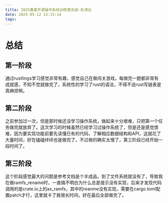 ```yaml
---
title: 2025春夏开源操作系统训练营总结-杜清云
date: 2025-05-12 13:15:14
tags:
---
```

# 总结
## 第一阶段
通过rustlings学习感觉非常有趣，感觉自己在做闯关游戏，每做完一题都非常有成就感，不知不觉就做完了，系统性的学习了rust的语法，不得不说rust写链表是真麻烦啊。
## 第二阶段
之前参加过一次，但是那时候还没学习操作系统，做起来十分艰难，只把第一个任务做完就放弃了。这次学习的时候虽然已经学习过操作系统了，但是还是感觉恨难，因为要实现功能前要先读懂已有的代码，了解相应数据结构和API，这就花了大量时间，好在磕磕绊绊也是做完了，不过做的确实太慢了，第三阶段已经开始一段时间了。
## 第三阶段
这个阶段感觉最大的问题是参考文档是个半成品，到了文件系统就没有了，导致我在做ramfs_rename时，一直搞不明白为什么总是提示没有实现，后来才发现代码调用的是crate.io上的ax_ramfs，其中的reanme没有实现，需要在cargo.toml配置patch才行，这里就卡了我很长时间，好在最后全部做完了。